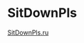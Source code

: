 # SitDownPls
[SitDownPls.ru](http://kurkmas.github.io/SitDownPls/dist "Сайт SitDownPls на GithubPages")
